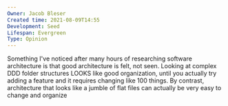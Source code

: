 ```yaml
---
Owner: Jacob Bleser
Created time: 2021-08-09T14:55
Development: Seed
Lifespan: Evergreen
Type: Opinion
---
```

Something I've noticed after many hours of researching software architecture is that good architecture is felt, not seen. Looking at complex DDD folder structures LOOKS like good organization, until you actually try adding a feature and it requires changing like 100 things. By contrast, architecture that looks like a jumble of flat files can actually be very easy to change and organize